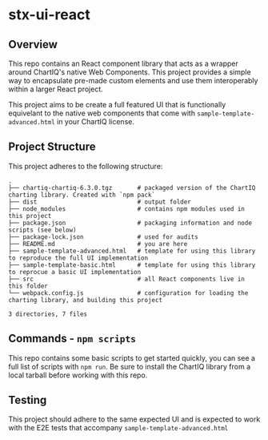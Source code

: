 # stx-ui-react

## Overview

This repo contains an React component library that acts as a wrapper around ChartIQ's native Web Components. This project provides a simple way to encapsulate pre-made custom elements and use them interoperably within a larger React project. 

This project aims to be create a full featured UI that is functionally equivelant to the native web components that come with `sample-template-advanced.html` in your ChartIQ license.

## Project Structure

This project adheres to the following structure:

```
.
├── chartiq-chartiq-6.3.0.tgz 		# packaged version of the ChartIQ charting library. Created with `npm pack`
├── dist 							# output folder
├── node_modules					# contains npm modules used in this project
├── package.json 					# packaging information and node scripts (see below)
├── package-lock.json 				# used for audits
├── README.md 						# you are here
├── sample-template-advanced.html 	# template for using this library to reproduce the full UI implementation
├── sample-template-basic.html 		# template for using this library to reprocue a basic UI implementation
├── src 							# all React components live in this folder
└── webpack.config.js 				# configuration for loading the charting library, and building this project

3 directories, 7 files

```

## Commands - `npm scripts`

This repo contains some basic scripts to get started quickly, you can see a full list of scripts with `npm run`. Be sure to install the ChartIQ library from a local tarball before working with this repo.

## Testing

This project should adhere to the same expected UI and is expected to work with the E2E tests that accompany `sample-template-advanced.html`
